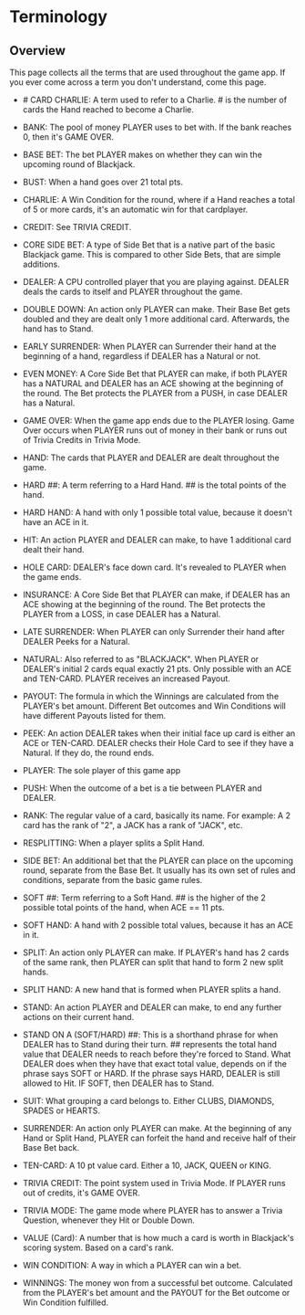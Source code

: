# Terminology

## Overview

This page collects all the terms that are used throughout the game app.  If you ever come across a term you don't understand, come this page.

- \# CARD CHARLIE: A term used to refer to a Charlie.  # is the number of cards the Hand reached to become a Charlie.

- BANK: The pool of money PLAYER uses to bet with.  If the bank reaches 0, then it's GAME OVER.

- BASE BET: The bet PLAYER makes on whether they can win the upcoming round of Blackjack.

- BUST: When a hand goes over 21 total pts.

- CHARLIE: A Win Condition for the round, where if a Hand reaches a total of 5 or more cards, it's an automatic win for that cardplayer.

- CREDIT: See TRIVIA CREDIT.

- CORE SIDE BET: A type of Side Bet that is a native part of the basic Blackjack game.  This is compared to other Side Bets, that are simple additions.

- DEALER: A CPU controlled player that you are playing against.  DEALER deals the cards to itself and PLAYER throughout the game.

- DOUBLE DOWN: An action only PLAYER can make.  Their Base Bet gets doubled and they are dealt only 1 more additional card.  Afterwards, the hand has to Stand.

- EARLY SURRENDER: When PLAYER can Surrender their hand at the beginning of a hand, regardless if DEALER has a Natural or not.

- EVEN MONEY: A Core Side Bet that PLAYER can make, if both PLAYER has a NATURAL and DEALER has an ACE showing at the beginning of the round.  The Bet protects the PLAYER from a PUSH, in case DEALER has a Natural.

- GAME OVER: When the game app ends due to the PLAYER losing. Game Over occurs when PLAYER runs out of money in their bank or runs out of Trivia Credits in Trivia Mode. 

- HAND: The cards that PLAYER and DEALER are dealt throughout the game.

- HARD ##: A term referring to a Hard Hand.  ## is the total points of the hand.

- HARD HAND: A hand with only 1 possible total value, because it doesn't have an ACE in it.

- HIT: An action PLAYER and DEALER can make, to have 1 additional card dealt their hand.

- HOLE CARD: DEALER's face down card.  It's revealed to PLAYER when the game ends.

- INSURANCE: A Core Side Bet that PLAYER can make, if DEALER has an ACE showing at the beginning of the round.  The Bet protects the PLAYER from a LOSS, in case DEALER has a Natural.

- LATE SURRENDER: When PLAYER can only Surrender their hand after DEALER Peeks for a Natural.

- NATURAL: Also referred to as "BLACKJACK".  When PLAYER or DEALER's initial 2 cards equal exactly 21 pts.  Only possible with an ACE and TEN-CARD.  PLAYER receives an increased Payout.

- PAYOUT: The formula in which the Winnings are calculated from the PLAYER's bet amount.  Different Bet outcomes and Win Conditions will have different Payouts listed for them.

- PEEK: An action DEALER takes when their initial face up card is either an ACE or TEN-CARD.  DEALER checks their Hole Card to see if they have a Natural.  If they do, the round ends.

- PLAYER: The sole player of this game app

- PUSH: When the outcome of a bet is a tie between PLAYER and DEALER.

- RANK: The regular value of a card, basically its name.  For example: A 2 card has the rank of "2", a JACK has a rank of "JACK", etc.

- RESPLITTING: When a player splits a Split Hand.

- SIDE BET: An additional bet that the PLAYER can place on the upcoming round, separate from the Base Bet.  It usually has its own set of rules and conditions, separate from the basic game rules.

- SOFT ##: Term referring to a Soft Hand.  ## is the higher of the 2 possible total points of the hand, when ACE == 11 pts.

- SOFT HAND: A hand with 2 possible total values, because it has an ACE in it.

- SPLIT: An action only PLAYER can make.  If PLAYER's hand has 2 cards of the same rank, then PLAYER can split that hand to form 2 new split hands.

- SPLIT HAND: A new hand that is formed when PLAYER splits a hand.

- STAND: An action PLAYER and DEALER can make, to end any further actions on their current hand.

- STAND ON A (SOFT/HARD) ##: This is a shorthand phrase for when DEALER has to Stand during their turn.  ## represents the total hand value that DEALER needs to reach before they're forced to Stand.  What DEALER does when they have that exact total value, depends on if the phrase says SOFT or HARD.  If the phrase says HARD, DEALER is still allowed to Hit.  IF SOFT, then DEALER has to Stand.

- SUIT: What grouping a card belongs to.  Either CLUBS, DIAMONDS, SPADES or HEARTS.

- SURRENDER: An action only PLAYER can make.  At the beginning of any Hand or Split Hand, PLAYER can forfeit the hand and receive half of their Base Bet back.

- TEN-CARD: A 10 pt value card.  Either a 10, JACK, QUEEN or KING.

- TRIVIA CREDIT: The point system used in Trivia Mode.  If PLAYER runs out of credits, it's GAME OVER.

- TRIVIA MODE: The game mode where PLAYER has to answer a Trivia Question, whenever they Hit or Double Down.

- VALUE (Card): A number that is how much a card is worth in Blackjack's scoring system.  Based on a card's rank.

- WIN CONDITION: A way in which a PLAYER can win a bet.  

- WINNINGS: The money won from a successful bet outcome.  Calculated from the PLAYER's bet amount and the PAYOUT for the Bet outcome or Win Condition fulfilled.